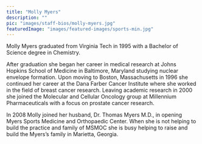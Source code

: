 ```yaml
---
title: "Molly Myers"
description: ""
pic: "images/staff-bios/molly-myers.jpg"
featuredImage: "images/featured-images/sports-min.jpg"
---
```


Molly Myers graduated from Virginia Tech in 1995 with a Bachelor of Science degree in 
Chemistry.

After graduation she began her career in medical research at Johns Hopkins School of 
Medicine in Baltimore, Maryland studying nuclear envelope formation. Upon moving to 
Boston, Massachusetts in 1996 she continued her career at the Dana Farber Cancer 
Institute where she worked in the field of breast cancer research. Leaving academic 
research in 2000 she joined the Molecular and Cellular Oncology group at Millennium 
Pharmaceuticals with a focus on prostate cancer research.

In 2008 Molly joined her husband, Dr. Thomas Myers M.D., in opening Myers Sports 
Medicine and Orthopaedic Center. When she is not helping to build the practice and 
family of MSMOC she is busy helping to raise and build the Myers’s family in Marietta, 
Georgia.

